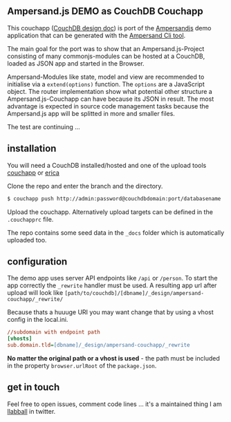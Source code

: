 ## Ampersand.js DEMO as CouchDB Couchapp

This couchapp ([CouchDB design doc](http://docs.couchdb.org/en/latest/api/design.html)) is port of the [Ampersandjs](http://ampersandjs.com/) demo application that can be generated with the [Ampersand Cli tool](http://ampersandjs.com/docs/#ampersand-starting-a-new-app).

The main goal for the port was to show that an Ampersand.js-Project consisting of many commonjs-modules can be hosted at a CouchDB, loaded as JSON app and started in the Browser.

Ampersand-Modules like state, model and view are recommended to initialise via a `extend(options)` function. The `options` are a JavaScript object. The router implementation show what potential other structure a Ampersand.js-Couchapp can have because its JSON in result. The most advantage is expected in source code management tasks because the Ampersand.js app will be splitted in more and smaller files.

The test are continuing ...

## installation

You will need a CouchDB installed/hosted and one of the upload tools [couchapp](https://github.com/couchapp/couchapp) or [erica](https://github.com/benoitc/erica)

Clone the repo and enter the branch and the directory.

```sh
$ couchapp push http://admin:password@couchdbdomain:port/databasename
```
Upload the couchapp. Alternatively upload targets can be defined in the `.couchapprc` file.

The repo contains some seed data in the `_docs` folder which is automatically uploaded too.

## configuration

The demo app uses server API endpoints like `/api` or `/person`. To start the app correctly the `_rewrite` handler must be used. A resulting app url after upload will look like `[path/to/couchdb]/[dbname]/_design/ampersand-couchapp/_rewrite/`

Because thats a huuuge URI you may want change that by using a vhost config in the local.ini.

```ini
//subdomain with endpoint path
[vhosts]
sub.domain.tld=[dbname]/_design/ampersand-couchapp/_rewrite
```

**No matter the original path or a vhost is used** - the path must be included in the property `browser.urlRoot` of the `package.json`.


## get in touch

Feel free to open issues, comment code lines ... it's a maintained thing
I am [llabball](https://twitter.com/llabball) in twitter.